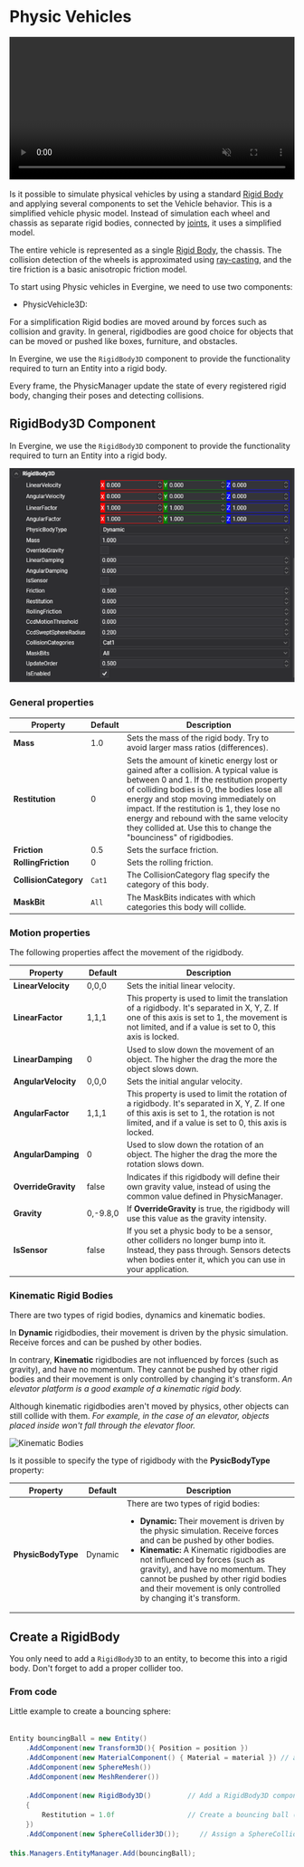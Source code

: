 # Physic Vehicles

<video autoplay loop muted width="100%" height="auto">
  <source src="images/physic_vehicle.mp4" type="video/mp4">
</video>

Is it possible to simulate physical vehicles by using a standard [Rigid Body](rigid_bodies.md) and applying several components to set the Vehicle behavior. This is a simplified vehicle physic model. Instead of simulation each wheel and chassis as separate rigid bodies, connected by [joints](../joints/index.md), it uses a simplified model.

The entire vehicle is represented as a single [Rigid Body](rigid_bodies.md), the chassis. The collision detection of the wheels is approximated using [ray-casting](../queries.md#raycast), and the tire friction is a basic anisotropic friction model. 

To start using Physic vehicles in Evergine, we need to use two components:
* PhysicVehicle3D: 

For a simplification 
Rigid bodies are moved around by forces such as collision and gravity. In general, rigidbodies are good choice for objects that can be moved or pushed like boxes, furniture, and obstacles.

In Evergine, we use the `RigidBody3D` component to provide the functionality required to turn an Entity into a rigid body.

Every frame, the PhysicManager update the state of every registered rigid body, changing their poses and detecting collisions.

## RigidBody3D Component

In Evergine, we use the `RigidBody3D` component to provide the functionality required to turn an Entity into a rigid body.

![RigidBody3D](images/rigidbody3d_component.png)

### General properties

| Property | Default | Description |
| --- | --- | --- |
| **Mass** | 1.0 | Sets the mass of the rigid body. Try to avoid larger mass ratios (differences). |
| **Restitution**| 0 | Sets the amount of kinetic energy lost or gained after a collision. A typical value is between 0 and 1. If the restitution property of colliding bodies is 0, the bodies lose all energy and stop moving immediately on impact. If the restitution is 1, they lose no energy and rebound with the same velocity they collided at. Use this to change the "bounciness" of rigidbodies. | 
| **Friction**| 0.5 | Sets the surface friction. | 
| **RollingFriction**| 0 | Sets the rolling friction. |
| **CollisionCategory**| `Cat1` | The CollisionCategory flag specify the category of this body. | 
| **MaskBit**| `All` | The MaskBits indicates with which categories this body will collide. |

### Motion properties

The following properties affect the movement of the rigidbody.

| Property | Default | Description |
| --- | --- | --- |
| **LinearVelocity** | 0,0,0 | Sets the initial linear velocity. |
| **LinearFactor** | 1,1,1 | This property is used to limit the translation of a rigidbody. It's separated in X, Y, Z. If one of this axis is set to 1, the movement is not limited, and if a value is set to 0, this axis is locked. |
| **LinearDamping** | 0 | Used to slow down the movement of an object. The higher the drag the more the object slows down. |
| **AngularVelocity** | 0,0,0 | Sets the initial angular velocity. |
| **AngularFactor** | 1,1,1 | This property is used to limit the rotation of a rigidbody. It's separated in X, Y, Z. If one of this axis is set to 1, the rotation is not limited, and if a value is set to 0, this axis is locked.  |
| **AngularDamping** | 0 | Used to slow down the rotation of an object. The higher the drag the more the rotation slows down. |
| **OverrideGravity** | false | Indicates if this rigidbody will define their own gravity value, instead of using the common value defined in PhysicManager. |
| **Gravity** | 0,-9.8,0 | If **OverrideGravity** is true, the rigidbody will use this value as the gravity intensity. |
| **IsSensor** | false | If you set a physic body to be a sensor, other colliders no longer bump into it. Instead, they pass through. Sensors detects when bodies enter it, which you can use in your application. |

### Kinematic Rigid Bodies

There are two types of rigid bodies, dynamics and kinematic bodies. 

In **Dynamic** rigidbodies, their movement is driven by the physic simulation. Receive forces and can be pushed by other bodies.

In contrary, **Kinematic** rigidbodies are not influenced by forces (such as gravity), and have no momentum. They cannot be pushed by other rigid bodies and their movement is only controlled by changing it's transform. *An elevator platform is a good example of a kinematic rigid body.*

Although kinematic rigidbodies aren't moved by physics, other objects can still collide with them. *For example, in the case of an elevator, objects placed inside won't fall through the elevator floor.*

![Kinematic Bodies](images/kinematic_bodies.gif)

Is it possible to specify the  type of rigidbody with the **PysicBodyType** property:

| Property | Default | Description |
| --- | --- | --- |
| **PhysicBodyType** | Dynamic | There are two types of rigid bodies: <ul><li>**Dynamic:** Their movement is driven by the physic simulation. Receive forces and can be pushed by other bodies.</li><li>**Kinematic:** A Kinematic rigidbodies are not influenced by forces (such as gravity), and have no momentum. They cannot be pushed by other rigid bodies and their movement is only controlled by changing it's transform.</li></ul>|

## Create a RigidBody

You only need to add a `RigidBody3D` to an entity, to become this into a rigid body. Don't forget to add a proper collider too.

### From code

Little example to create a bouncing sphere:

```csharp

Entity bouncingBall = new Entity()
    .AddComponent(new Transform3D(){ Position = position })
    .AddComponent(new MaterialComponent() { Material = material }) // assign a material
    .AddComponent(new SphereMesh())
    .AddComponent(new MeshRenderer())

    .AddComponent(new RigidBody3D()         // Add a RigidBody3D component...
    {
        Restitution = 1.0f                  // Create a bouncing ball (restitution 1)
    })        
    .AddComponent(new SphereCollider3D());     // Assign a SphereCollider3D to the physic body...

this.Managers.EntityManager.Add(bouncingBall);
```